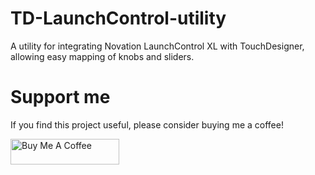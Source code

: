 # TD-LaunchControl-utility
A utility for integrating Novation LaunchControl XL with TouchDesigner, allowing easy mapping of knobs and sliders.

# Support me
If you find this project useful, please consider buying me a coffee!

<a href="https://www.buymeacoffee.com/monoton" target="_blank"><img src="https://cdn.buymeacoffee.com/buttons/default-orange.png" alt="Buy Me A Coffee" height="41" width="174"></a>
